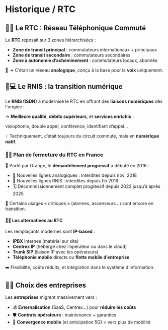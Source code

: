 # Historique / RTC

## **🧓📡 Le RTC : Réseau Téléphonique Commuté**

Le **RTC** reposait sur 3 zones hiérarchisées :

- **Zone de transit principal** : commutateurs internationaux + principaux
- **Zone de transit secondaire** : commutateurs secondaires
- **Zone à autonomie d’acheminement** : commutateurs locaux, abonnés

🧠 → C’était un réseau **analogique**, conçu à la base pour la **voix** uniquement.



## **🧬💻 Le RNIS : la transition numérique**

Le **RNIS (ISDN)** a modernisé le RTC en offrant des **liaisons numériques** dès l'origine :

→ **Meilleure qualité**, **débits supérieurs**, et **services enrichis** :

visiophonie, double appel, conférence, identifiant d’appel…

💡 Techniquement, c’était toujours du circuit commuté, mais en **numérique natif**.



### **📆🛑 Plan de fermeture du RTC en France**

🔧 Porté par Orange, le **démantèlement progressif** a débuté en 2016 :

- 🚫 Nouvelles lignes analogiques : interdites depuis nov. 2018
- 🚫 Nouvelles lignes RNIS : interdites depuis fin 2019
- 🗓️ Décommissionnement complet progressif depuis 2022 jusqu’à après 2025

🧠 Certains usages « critiques » (alarmes, ascenseurs…) sont encore en transition.



#### **🧠📲 Les alternatives au RTC**

Les remplaçants modernes sont **IP-based** :

- **IPBX** internes (matériel sur site)
- **Centrex IP** (hébergé chez l’opérateur ou dans le cloud)
- **Trunk SIP** (liaison IP avec les opérateurs)
- **Téléphonie mobile** directe ou **flotte mobile d’entreprise**

➡️ Flexibilité, coûts réduits, et intégration dans le système d'information.



## **🏢💼 Choix des entreprises**

Les **entreprises** migrent massivement vers :

- 💰 **Externalisation** (SaaS, Centrex…) pour **réduire les coûts**
- 🛡️ **Contrats opérateurs** : maintenance + garanties
- 📶 **Convergence mobile** (et anticipation 5G) = vers plus de mobilité

